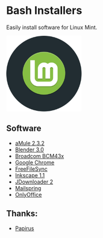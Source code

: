 # Bash Installers
Easily install software for Linux Mint.

<img src="preview.svg" width="200">

## Software
* [aMule 2.3.2](amule)
* [Blender 3.0](blender)
* [Broadcom BCM43x](bcm43x)
* [Google Chrome](chrome)
* [FreeFileSync](freefilesync)
* [Inkscape 1.1](inkscape)
* [JDownloader 2](jdownloader)
* [Mailspring](mailspring)
* [OnlyOffice](onlyoffice)

## Thanks:
* [Papirus](https://github.com/PapirusDevelopmentTeam)
